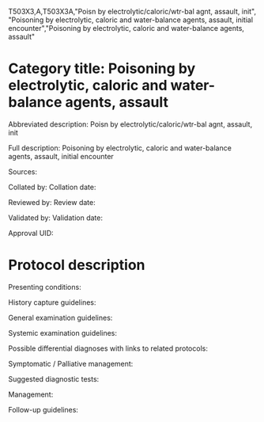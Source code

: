 T503X3,A,T503X3A,"Poisn by electrolytic/caloric/wtr-bal agnt, assault, init", "Poisoning by electrolytic, caloric and water-balance agents, assault, initial encounter","Poisoning by electrolytic, caloric and water-balance agents, assault"
# Category title: Poisoning by electrolytic, caloric and water-balance agents, assault

Abbreviated description: Poisn by electrolytic/caloric/wtr-bal agnt, assault, init

Full description: Poisoning by electrolytic, caloric and water-balance agents, assault, initial encounter

Sources:

Collated by:
Collation date:

Reviewed by:
Review date:

Validated by:
Validation date:

Approval UID:

# Protocol description

Presenting conditions:

History capture guidelines:

General examination guidelines:

Systemic examination guidelines:

Possible differential diagnoses with links to related protocols:

Symptomatic / Palliative management:

Suggested diagnostic tests:

Management:

Follow-up guidelines:
